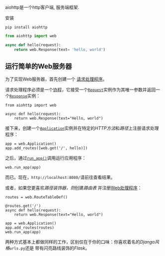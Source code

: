 aiohttp是一个http客户端, 服务端框架.

安装

```shell
pip install aiohttp
```

```python
from aiohttp import web

async def hello(request):
	return web.Response(text= 'hello, world')
```

## 运行简单的Web服务器

为了实现Web服务器，首先创建一个 [请求处理程序](https://aiohttp.readthedocs.io/en/stable/web_quickstart.html#aiohttp-web-handler)。

请求处理程序必须是一个[协程](https://docs.python.org/3/library/asyncio-task.html#coroutine)，它接受一个[`Request`](https://aiohttp.readthedocs.io/en/stable/web_reference.html#aiohttp.web.Request)实例作为其唯一参数并返回一个[`Response`](https://aiohttp.readthedocs.io/en/stable/web_reference.html#aiohttp.web.Response)实例：

```
from aiohttp import web

async def hello(request):
    return web.Response(text="Hello, world")
```

接下来，创建一个[`Application`](https://aiohttp.readthedocs.io/en/stable/web_reference.html#aiohttp.web.Application)实例并在特定的*HTTP方法*和*路径*上注册请求处理程序：

```
app = web.Application()
app.add_routes([web.get('/', hello)])
```

之后，通过[`run_app()`](https://aiohttp.readthedocs.io/en/stable/web_reference.html#aiohttp.web.run_app)调用运行应用程序：

```
web.run_app(app)
```

而已。现在，`http://localhost:8080/`请前往查看结果。

或者，如果您更喜欢*路径装饰器，则*创建*路由表* 并注册[Web处理程序](https://aiohttp.readthedocs.io/en/stable/glossary.html#term-web-handler)：

```
routes = web.RouteTableDef()

@routes.get('/')
async def hello(request):
    return web.Response(text="Hello, world")

app = web.Application()
app.add_routes(routes)
web.run_app(app)
```

两种方式基本上都做同样的工作，区别仅在于你的口味：你喜欢着名的*Django风格*`urls.py`还是 带有闪亮路线装饰的*Flask*。